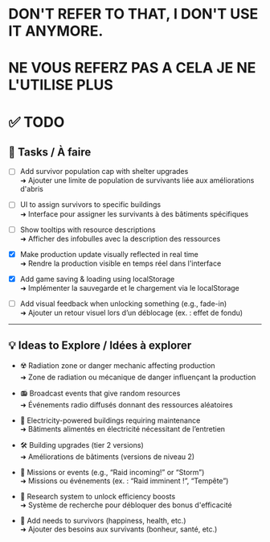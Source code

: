 # DON'T REFER TO THAT, I DON'T USE IT ANYMORE.
# NE VOUS REFERZ PAS A CELA JE NE L'UTILISE PLUS

# ✅ TODO

## 🔧 Tasks / À faire

- [ ] Add survivor population cap with shelter upgrades  
      ➜ Ajouter une limite de population de survivants liée aux améliorations d'abris

- [ ] UI to assign survivors to specific buildings  
      ➜ Interface pour assigner les survivants à des bâtiments spécifiques

- [ ] Show tooltips with resource descriptions  
      ➜ Afficher des infobulles avec la description des ressources

- [X] Make production update visually reflected in real time  
      ➜ Rendre la production visible en temps réel dans l'interface

- [X] Add game saving & loading using localStorage  
      ➜ Implémenter la sauvegarde et le chargement via le localStorage

- [ ] Add visual feedback when unlocking something (e.g., fade-in)  
      ➜ Ajouter un retour visuel lors d’un déblocage (ex. : effet de fondu)

---

## 💡 Ideas to Explore / Idées à explorer

- ☢️ Radiation zone or danger mechanic affecting production  
      ➜ Zone de radiation ou mécanique de danger influençant la production

- 📻 Broadcast events that give random resources  
      ➜ Événements radio diffusés donnant des ressources aléatoires

- 🔋 Electricity-powered buildings requiring maintenance  
      ➜ Bâtiments alimentés en électricité nécessitant de l’entretien

- 🛠️ Building upgrades (tier 2 versions)  
      ➜ Améliorations de bâtiments (versions de niveau 2)

- 🎯 Missions or events (e.g., “Raid incoming!” or “Storm”)  
      ➜ Missions ou événements (ex. : “Raid imminent !”, “Tempête”)

- 🧪 Research system to unlock efficiency boosts  
      ➜ Système de recherche pour débloquer des bonus d'efficacité

- 🧍 Add needs to survivors (happiness, health, etc.)  
      ➜ Ajouter des besoins aux survivants (bonheur, santé, etc.)